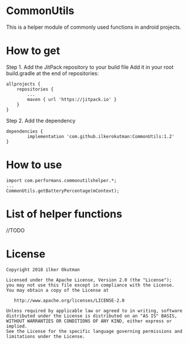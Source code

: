 # CommonUtils

This is a helper module of commonly used functions in android projects.

# How to get

Step 1. Add the JitPack repository to your build file
Add it in your root build.gradle at the end of repositories:

	allprojects {
		repositories {
			...
			maven { url 'https://jitpack.io' }
		}
	}
Step 2. Add the dependency

	dependencies {
	        implementation 'com.github.ilkerokutman:CommonUtils:1.2'
	}

# How to use

	import com.performans.commonutilshelper.*;
	...
	CommonUtils.getBatteryPercentage(mContext);

  
# List of helper functions

//TODO

# License
    Copyright 2018 ilker Okutman

    Licensed under the Apache License, Version 2.0 (the "License");
    you may not use this file except in compliance with the License.
    You may obtain a copy of the License at

       http://www.apache.org/licenses/LICENSE-2.0

    Unless required by applicable law or agreed to in writing, software
    distributed under the License is distributed on an "AS IS" BASIS,
    WITHOUT WARRANTIES OR CONDITIONS OF ANY KIND, either express or implied.
    See the License for the specific language governing permissions and
    limitations under the License.
